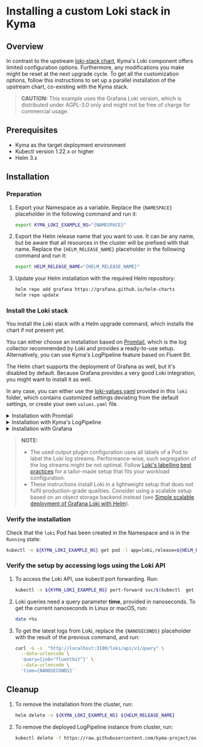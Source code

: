 # Installing a custom Loki stack in Kyma

## Overview

In contrast to the upstream [loki-stack chart](https://github.com/grafana/helm-charts/tree/main/charts/loki-stack), Kyma's Loki component offers limited configuration options. Furthermore, any modifications you make might be reset at the next upgrade cycle.
To get all the customization options, follow this instructions to set up a parallel installation of the upstream chart, co-existing with the Kyma stack.

>**CAUTION:** This example uses the Grafana Loki version, which is distributed under AGPL-3.0 only and might not be free of charge for commercial usage.

## Prerequisites

- Kyma as the target deployment environment
- Kubectl version 1.22.x or higher
- Helm 3.x

## Installation

### Preparation

1. Export your Namespace as a variable. Replace the `{NAMESPACE}` placeholder in the following command and run it:

    ```bash
    export KYMA_LOKI_EXAMPLE_NS="{NAMESPACE}"
    ```

2. Export the Helm release name that you want to use. It can be any name, but be aware that all resources in the cluster will be prefixed with that name. Replace the `{HELM_RELEASE_NAME}` placeholder in the following command and run it:

    ```bash
    export HELM_RELEASE_NAME="{HELM_RELEASE_NAME}"
    ```

3. Update your Helm installation with the required Helm repository:

    ```bash
    helm repo add grafana https://grafana.github.io/helm-charts
    helm repo update
    ```

### Install the Loki stack

You install the Loki stack with a Helm upgrade command, which installs the chart if not present yet.

You can either choose an installation based on [Promtail](https://grafana.com/docs/loki/latest/clients/promtail/), which is the log collector recommended by Loki and provides a ready-to-use setup.
Alternatively, you can use Kyma's LogPipeline feature based on Fluent Bit.

The Helm chart supports the deployment of Grafana as well, but it's disabled by default. Because Grafana provides a very good Loki integration, you might want to install it as well.

In any case, you can either use the [loki-values.yaml](./loki-values.yaml) provided in this `loki` folder, which contains customized settings deviating from the default settings, or create your own `values.yaml` file.

<div tabs name="default-settings" group="configuration">
  <details>
  <summary label="promtail-installation">
  Installation with Promtail
  </summary>

To install the Loki stack based on Promtail, run:

```bash
helm upgrade --install --create-namespace -n ${KYMA_LOKI_EXAMPLE_NS} ${HELM_RELEASE_NAME} grafana/loki-stack -f https://raw.githubusercontent.com/kyma-project/examples/main/loki/loki-values.yaml
```
  </details>
  <details>
  <summary label="fluent-bit-installation">
  Installation with Kyma's LogPipeline
  </summary>

>**CAUTION:** This setup uses an unsupported output plugin for the LogPipline. Support for this might be removed in future.

1. To install the Loki stack with Kyma's LogPipeline feature based on Fluent Bit, run:

   ```bash
   helm upgrade --install --create-namespace -n ${KYMA_LOKI_EXAMPLE_NS} ${HELM_RELEASE_NAME} grafana/loki-stack -f https://raw.githubusercontent.com/kyma-project/examples/main/loki/loki-values.yaml --set promtail.enabled=false
   ```

2. Download the [LogPipeline](logpipeline.yaml) and replace the `{HELM_RELEASE_NAME}` and `{NAMESPACE}` placeholder.

3. Apply the modified LogPipeline:

   ```bash
   kubectl apply -f logpipeline.yaml
   ```

When the status of the applied LogPipeline resource turns into `Running`, the underlying Fluent Bit is reconfigured and log shipment to your Loki instance is active.

  </details>
  <details>
  <summary label="installation-with-grafana">
  Installation with Grafana
  </summary>

  The used Helm chart supports the deployment of Grafana as well, but is disabled by default. Because Grafana provides a very good Loki integration, you might want to install it as well.

  1. To deploy Grafana alongside Loki, with Loki pre-configured as a datasource, run:

     ```bash
     helm upgrade --install --create-namespace -n ${KYMA_LOKI_EXAMPLE_NS} ${HELM_RELEASE_NAME} grafana/loki-stack -f https://raw.githubusercontent.com/kyma-project/examples/main/loki/loki-values.yaml -f https://raw.githubusercontent.com/kyma-project/examples/main/loki/grafana-values.yaml --set grafana.adminPassword=myPwd
     ```

  2. To access the Grafana UI with kubectl port forwarding, run:

     ```bash
     kubectl -n ${KYMA_LOKI_EXAMPLE_NS} port-forward svc/${HELM_RELEASE_NAME}-grafana 3000:80
     ```
     
     Open Grafana in your browser under `http://localhost:3000` and log in with user admin and the password taken from the previous Helm command.
  
  3. To expose Grafana using the Kyma API Gateway, download the api rule file and replace the `{release-name}` to the name of Helm release:
     ```bash
     curl https://raw.githubusercontent.com/kyma-project/examples/main/loki/apirule.yaml -o apirule.yaml
     ```
     Create an APIRule:
     ```bash
     kubectl -n ${KYMA_LOKI_EXAMPLE_NS} apply -f apirule.yaml 
     ```
     Get the public URL of your Kiali server:
     ```bash
     kubectl -n ${KYMA_LOKI_EXAMPLE_NS} get vs -l apirule.gateway.kyma-project.io/v1beta1=grafana.${KYMA_LOKI_EXAMPLE_NS} -ojsonpath='{.items[*].spec.hosts[*]}'
     ```

  4. To add the link to exposed Grafana to busola dashboard, we should edit the `busola-config.yaml` and change the `{grafana-link}` to the text you retrieved from the previous step. You can change `label` field if you wish to change the name of the tab, but also the `category` tab if you wish to move it to another category. After, apply this `ConfigMap`, go to the busola dashboard, and you will see your newely exposed Grafana under Observability section:
     ```bash
     kubectl apply -f busola-config.yaml 
     ```

  </details>
</div>

>**NOTE:**
>- The used output plugin configuration uses all labels of a Pod to label the Loki log streams. Performance-wise, such segregation of the log streams might be not optimal. Follow [Loki's labelling best practices](https://grafana.com/docs/loki/latest/best-practices/) for a tailor-made setup that fits your workload configuration.
>- These instructions install Loki in a lightweight setup that does not fulfil production-grade qualities. Consider using a scalable setup based on an object storage backend instead (see [Simple scalable deployment of Grafana Loki with Helm](https://grafana.com/docs/loki/latest/installation/simple-scalable-helm/)).


### Verify the installation

Check that the `loki` Pod has been created in the Namespace and is in the `Running` state:

```bash
kubectl -n ${KYMA_LOKI_EXAMPLE_NS} get pod -l app=loki,release=${HELM_RELEASE_NAME}
```

### Verify the setup by accessing logs using the Loki API

1. To access the Loki API, use kubectl port forwarding. Run:

   ```bash
   kubectl -n ${KYMA_LOKI_EXAMPLE_NS} port-forward svc/$(kubectl  get svc -n ${KYMA_LOKI_EXAMPLE_NS} -l app=loki,release=${HELM_RELEASE_NAME},variant=headless -ojsonpath='{.items[0].metadata.name}') 3100
   ```

1. Loki queries need a query parameter **time**, provided in nanoseconds. To get the current nanoseconds in Linux or macOS, run:

   ```bash
   date +%s
   ```

1. To get the latest logs from Loki, replace the `{NANOSECONDS}` placeholder with the result of the previous command, and run:

   ```bash
   curl -G -s  "http://localhost:3100/loki/api/v1/query" \
     --data-urlencode \
     'query={job="fluentbit"}' \
     --data-urlencode \
     'time={NANOSECONDS}'
   ```

## Cleanup

1. To remove the installation from the cluster, run:

   ```bash
   helm delete -n ${KYMA_LOKI_EXAMPLE_NS} ${HELM_RELEASE_NAME}
   ```

2. To remove the deployed LogPipeline instance from cluster, run:

   ```bash
   kubectl delete -f https://raw.githubusercontent.com/kyma-project/examples/main/loki/logpipeline-custom.yaml
   ```
